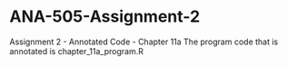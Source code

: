 # ANA-505-Assignment-2
Assignment 2 - Annotated Code - Chapter 11a
The program code that is annotated is chapter_11a_program.R
